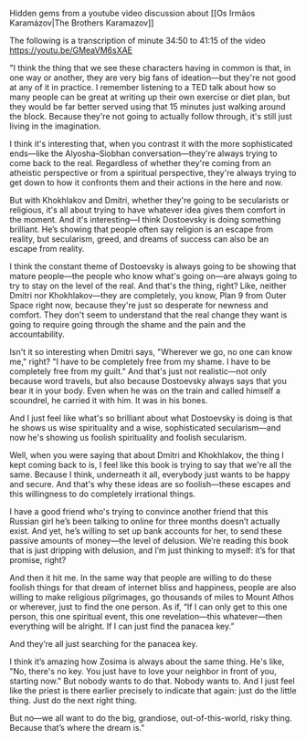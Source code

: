Hidden gems from a youtube video discussion about [[Os Irmãos Karamázov|The Brothers Karamazov]]


The following is a transcription of minute 34:50 to 41:15 of the video https://youtu.be/GMeaVM6sXAE



"I think the thing that we see these characters having in common is that, in one way or another, they are very big fans of ideation—but they're not good at any of it in practice. I remember listening to a TED talk about how so many people can be great at writing up their own exercise or diet plan, but they would be far better served using that 15 minutes just walking around the block. Because they're not going to actually follow through, it's still just living in the imagination.

I think it's interesting that, when you contrast it with the more sophisticated ends—like the Alyosha–Siobhan conversation—they're always trying to come back to the real. Regardless of whether they're coming from an atheistic perspective or from a spiritual perspective, they're always trying to get down to how it confronts them and their actions in the here and now.

But with Khokhlakov and Dmitri, whether they're going to be secularists or religious, it's all about trying to have whatever idea gives them comfort in the moment. And it's interesting—I think Dostoevsky is doing something brilliant. He’s showing that people often say religion is an escape from reality, but secularism, greed, and dreams of success can also be an escape from reality.

I think the constant theme of Dostoevsky is always going to be showing that mature people—the people who know what's going on—are always going to try to stay on the level of the real. And that's the thing, right? Like, neither Dmitri nor Khokhlakov—they are completely, you know, Plan 9 from Outer Space right now, because they're just so desperate for newness and comfort. They don't seem to understand that the real change they want is going to require going through the shame and the pain and the accountability.

Isn't it so interesting when Dmitri says, "Wherever we go, no one can know me," right? "I have to be completely free from my shame. I have to be completely free from my guilt." And that's just not realistic—not only because word travels, but also because Dostoevsky always says that you bear it in your body. Even when he was on the train and called himself a scoundrel, he carried it with him. It was in his bones.

And I just feel like what's so brilliant about what Dostoevsky is doing is that he shows us wise spirituality and a wise, sophisticated secularism—and now he's showing us foolish spirituality and foolish secularism.

Well, when you were saying that about Dmitri and Khokhlakov, the thing I kept coming back to is, I feel like this book is trying to say that we're all the same. Because I think, underneath it all, everybody just wants to be happy and secure. And that's why these ideas are so foolish—these escapes and this willingness to do completely irrational things.

I have a good friend who's trying to convince another friend that this Russian girl he’s been talking to online for three months doesn’t actually exist. And yet, he’s willing to set up bank accounts for her, to send these passive amounts of money—the level of delusion. We’re reading this book that is just dripping with delusion, and I’m just thinking to myself: it’s for that promise, right?

And then it hit me. In the same way that people are willing to do these foolish things for that dream of internet bliss and happiness, people are also willing to make religious pilgrimages, go thousands of miles to Mount Athos or wherever, just to find the one person. As if, “If I can only get to this one person, this one spiritual event, this one revelation—this whatever—then everything will be alright. If I can just find the panacea key.”

And they’re all just searching for the panacea key.

I think it’s amazing how Zosima is always about the same thing. He's like, "No, there's no key. You just have to love your neighbor in front of you, starting now." But nobody wants to do that. Nobody wants to. And I just feel like the priest is there earlier precisely to indicate that again: just do the little thing. Just do the next right thing.

But no—we all want to do the big, grandiose, out-of-this-world, risky thing. Because that’s where the dream is."